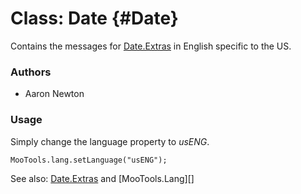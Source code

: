 Class: Date {#Date}
=====================================

Contains the messages for [Date.Extras][] in English specific to the US.

### Authors

* Aaron Newton

### Usage

Simply change the language property to *usENG*.

	MooTools.lang.setLanguage("usENG");

See also: [Date.Extras][] and [MooTools.Lang][]

[FormValidator]: http://www.mootools.net/more/docs/Forms/FormValidator#FormValidator
[Date.Extras]: http://www.mootools.net/more/docs/Native/Date.Extras